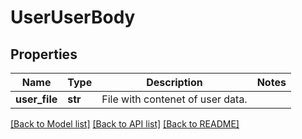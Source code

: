 # UserUserBody

## Properties
Name | Type | Description | Notes
------------ | ------------- | ------------- | -------------
**user_file** | **str** | File with contenet of user data. | 

[[Back to Model list]](../README.md#documentation-for-models) [[Back to API list]](../README.md#documentation-for-api-endpoints) [[Back to README]](../README.md)

